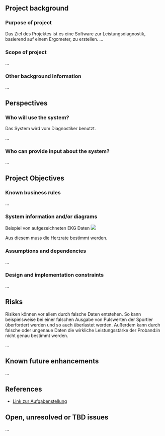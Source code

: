## Project background

### Purpose of project
Das Ziel des Projektes ist es eine Software zur Leistungsdiagnostik, basierend auf einem Ergometer, zu erstellen.
...

### Scope of project

...

### Other background information

...

## Perspectives
### Who will use the system?
Das System wird vom Diagnostiker benutzt. 

...

### Who can provide input about the system?


...


## Project Objectives
### Known business rules

...

### System information and/or diagrams

Beispiel von aufgezeichneten EKG Daten
![](ekg_example.png)

Aus diesem muss die Herzrate bestimmt werden.

### Assumptions and dependencies

...

### Design and implementation constraints

...

## Risks
Risiken können vor allem durch falsche Daten entstehen. So kann beispielsweise bei einer falschen Ausgabe von Pulswerten der Sportler überfordert werden und so auch überlastet werden. Außerdem kann durch falsche oder ungenaue Daten die wirkliche Leistungsstärke der Proband:in nicht genau bestimmt werden.

...

## Known future enhancements

...

## References

- [Link zur Aufgabenstellung](tbd)

## Open, unresolved or TBD issues

...
